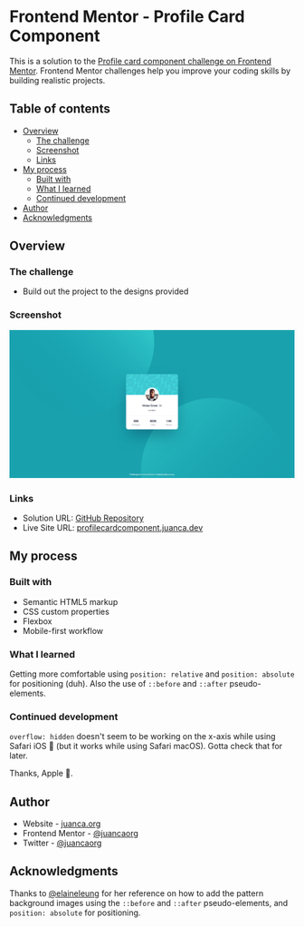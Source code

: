 # Frontend Mentor - Profile Card Component

This is a solution to the [Profile card component challenge on Frontend Mentor](https://www.frontendmentor.io/challenges/profile-card-component-cfArpWshJ). Frontend Mentor challenges help you improve your coding skills by building realistic projects.

## Table of contents

- [Overview](#overview)
  - [The challenge](#the-challenge)
  - [Screenshot](#screenshot)
  - [Links](#links)
- [My process](#my-process)
  - [Built with](#built-with)
  - [What I learned](#what-i-learned)
  - [Continued development](#continued-development)
- [Author](#author)
- [Acknowledgments](#acknowledgments)

## Overview

### The challenge

- Build out the project to the designs provided

### Screenshot

![](./images/screenshot.png)

### Links

- Solution URL: [GitHub Repository](https://github.com/juancaorg/profile-card-component)
- Live Site URL: [profilecardcomponent.juanca.dev](https://profilecardcomponent.juanca.dev)

## My process

### Built with

- Semantic HTML5 markup
- CSS custom properties
- Flexbox
- Mobile-first workflow

### What I learned

Getting more comfortable using `position: relative` and `position: absolute` for positioning (duh). Also the use of `::before` and `::after` pseudo-elements.

### Continued development

`overflow: hidden` doesn't seem to be working on the x-axis while using Safari iOS 📱 (but it works while using Safari macOS). Gotta check that for later.

Thanks, Apple 🍎.

## Author

- Website - [juanca.org](https://www.juanca.org)
- Frontend Mentor - [@juancaorg](https://www.frontendmentor.io/profile/juancaorg)
- Twitter - [@juancaorg](https://twitter.com/juancaorg)

## Acknowledgments

Thanks to [@elaineleung](https://github.com/elaineleung) for her reference on how to add the pattern background images using the `::before` and `::after` pseudo-elements, and `position: absolute` for positioning.
